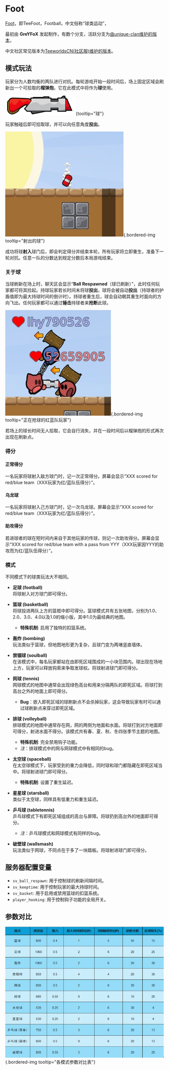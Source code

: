 # Foot
[Foot](https://github.com/Shereef/teeworlds/tree/teefoot)，即TeeFoot，Football，中文俗称“球类运动”，

最初由 **GreYFoX** 发起制作，有数个分支，活跃分支为[由unique-clan维护的版本](https://github.com/unique-clan/football)，

中文社区常见版本为[TeeworldsCN(社区服)维护的版本](https://github.com/TeeworldsCN/teeworlds-teefoot)。

## 模式玩法
玩家分为人数均衡的两队进行对抗。每轮游戏开始一段时间后，场上固定区域会刷新出一个可拾取的**榴弹炮**，它在此模式中将作为**球**使用。

![球](resources/foot/ball.jpg){tooltip="球"}

玩家触碰后即可拾取球，并可以向任意角度**投出**。

![射出的球](resources/foot/entityball.jpg){.bordered-img tooltip="射出的球"}

成功将球**射入**球门后，即会判定得分并结束本轮，所有玩家将立即重生，准备下一轮对抗。任意一队的分数达到规定分数后本局游戏结束。

### 关于球
当球刷新在场上时，聊天区会显示“**Ball Respawned**（球已刷新）”，此时任何玩家都可将其捡起。持球玩家若长时间未将球**投出**，球将会被自动**投出**（持球者的护盾值即为最大持球时间的倒计时）。持球者重生后，球会自动朝其重生时面向的方向飞出。任何玩家都可以通过**锤击**持球者来**抢断**此球。

![正在抢球的红蓝队玩家](resources/foot/catch.jpg){.bordered-img tooltip="正在抢球的红蓝队玩家"}

若场上的球长时间无人拾取，它会自行消失，并在一段时间后以榴弹炮的形式再次出现在刷新点。

### 得分
#### 正常得分

一名玩家将球射入敌方球门时，记一次正常得分。屏幕会显示“XXX scored for red/blue team（XXX玩家为红/蓝队伍得分）”。

#### 乌龙球

一名玩家将球射入己方球门时，记一次乌龙球。屏幕会显示“XXX scored for red/blue team（XXX玩家为红/蓝队伍得分）”。

#### 助攻得分

若进球者的球在短时间内来自于其他玩家的传球，则记一次助攻得分。屏幕会显示“XXX scored for red/blue team with a pass from YYY（XXX玩家因YYY的助攻而为红/蓝队伍得分）”。


### 模式
不同模式下的球类玩法大不相同。

- **足球 (football)**  
  将球射入对方球门即可得分。

- **篮球 (basketball)**  
  将球投进两队上方的篮框中即可得分。篮球模式共有五张地图，分别为1.0、2.0、3.0、4.0以及1.0的缩小版，其中1.0为最经典的地图。
    - **特殊机制**: 启用了独特的扣篮系统。

- **轰炸 (bombing)**  
  玩法类似于篮球，但地图地形更为复杂，且球门变为两堵竖直墙体。

- **禁锢球 (soulball)**  
  在该模式中，每名玩家都站在由即死区域围成的一小块范围内。球出现在场地上方，玩家可以释放钩索来争取发球权。将球射进球门即可得分。

- **网球 (tennis)**  
  网球模式的地图中通常会出现绿色高台和用来分隔两队的即死区域。将球打到高台之外的地面上即可得分。
    - **Bug**：嵌入即死区域的球刷新点不会杀掉玩家，这会导致玩家有时可以通过球刷新点来穿过即死区域。

- **排球 (volleyball)**  
  排球模式的地图中通常存在网，网的两侧为地面和水面。将球打到对方地面即可得分，射进水面不得分。该模式共有春、夏、秋、冬四张季节主题的地图。
    - **特殊机制**: 完全禁用钩子功能。
    - *注*：排球模式中的网与网球模式中有相同的bug。

- **太空球 (spaceball)**  
  在太空球模式下，玩家受到的重力会降低，同时球和球门都隐藏在即死区域当中。将球射进球门即可得分。
    - **特殊机制**: 设置了重生延迟。

- **星星球 (starsball)**  
  类似于太空球，同样具有低重力和重生延迟。

- **乒乓球 (tabletennis)**  
  乒乓球模式下有即死区域组成的高台与屏障。将球扔到高台外的地面即可得分。
    - *注*：乒乓球模式和网球模式有同样的bug。

- **破壁球 (wallsmash)**  
  玩法类似于网球，不同点在于多了一块踏板。将球射进球门即可得分。

## 服务器配置变量  

- `sv_ball_respawn`: 用于控制球的刷新间隔时间。
- `sv_keeptime`: 用于控制玩家的最大持球时间。
- `sv_basket`: 用于启用或禁用篮球的扣篮系统。
- `player_hooking`: 用于控制钩子功能的全局开关。

## 参数对比
![各模式参数对比表](resources/foot/info.jpg){.bordered-img tooltip="各模式参数对比表"}